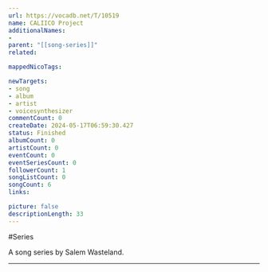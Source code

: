 ```yaml
---
url: https://vocadb.net/T/10519
name: CALIICO Project
additionalNames: 
- 
parent: "[[song-series]]"
related:

mappedNicoTags:

newTargets:
- song
- album
- artist
- voicesynthesizer
commentCount: 0
createDate: 2024-05-17T06:59:30.427
status: Finished
albumCount: 0
artistCount: 0
eventCount: 0
eventSeriesCount: 0
followerCount: 1
songListCount: 0
songCount: 6
links: 

picture: false
descriptionLength: 33
---
```


#Series

A song series by Salem Wasteland.

---

